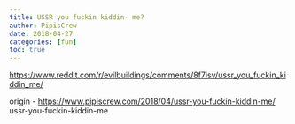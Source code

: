 ```yaml
---
title: USSR you fuckin kiddin- me?
author: PipisCrew
date: 2018-04-27
categories: [fun]
toc: true
---
```


https://www.reddit.com/r/evilbuildings/comments/8f7isv/ussr_you_fuckin_kiddin_me/

origin - https://www.pipiscrew.com/2018/04/ussr-you-fuckin-kiddin-me/ ussr-you-fuckin-kiddin-me